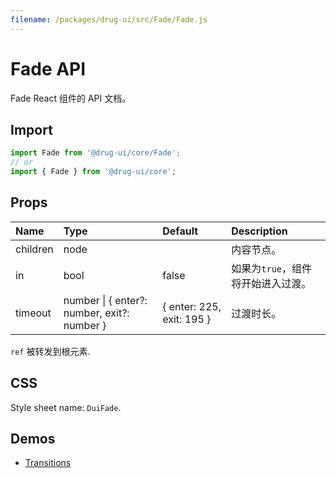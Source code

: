 ```yaml
---
filename: /packages/drug-ui/src/Fade/Fade.js
---
```


# Fade API

<p class="description">Fade React 组件的 API 文档。</p>

## Import

```js
import Fade from '@drug-ui/core/Fade';
// or
import { Fade } from '@drug-ui/core';
```

## Props

| Name | Type | Default | Description |
|:-----|:-----|:--------|:------------|
| <span class="prop-name">children</span> | <span class="prop-type">node</span> |  | 内容节点。 |
| <span class="prop-name">in</span> | <span class="prop-type">bool</span> | <span class="prop-default">false</span> | 如果为```true```，组件将开始进入过渡。 |
| <span class="prop-name">timeout</span> | <span class="prop-type">number &#124; { enter?: number, exit?: number }</span> | <span class="prop-default">{ enter: 225, exit: 195 }</span> | 过渡时长。 |

`ref` 被转发到根元素.

## CSS

Style sheet name: `DuiFade`.

## Demos

- [Transitions](/drug-ui/components/transitions/)




